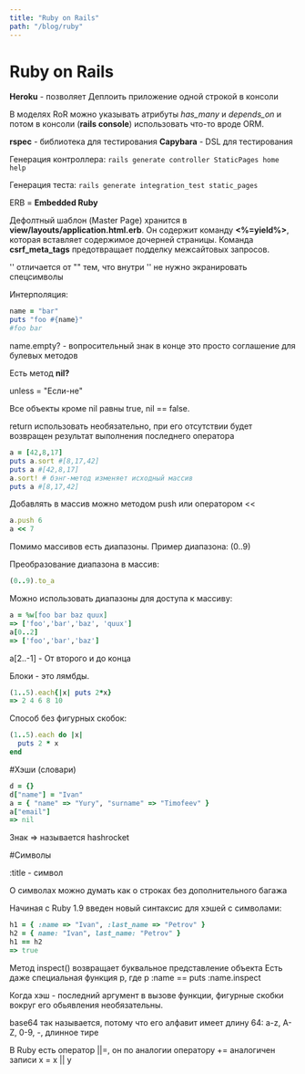 ```yaml
---
title: "Ruby on Rails"
path: "/blog/ruby"
---
```

# Ruby on Rails

**Heroku** \- позволяет Деплоить приложение одной строкой в консоли

В моделях RoR можно указывать атрибуты *has_many* и *depends_on* и потом в консоли (**rails console**) использовать что-то вроде ORM.

**rspec** \- библиотека для тестирования **Capybara** \- DSL для тестирования

Генерация контроллера: ` rails generate controller StaticPages home help `

Генерация теста: ` rails generate integration_test static_pages `

ERB = **Embedded Ruby**

Дефолтный шаблон (Master Page) хранится в **view/layouts/application.html.erb**. Он содержит команду **<%=yield%>**, которая вставляет содержимое дочерней страницы. Команда **csrf_meta_tags** предотвращает подделку межсайтовых запросов.

'' отличается от "" тем, что внутри '' не нужно экранировать спецсимволы

Интерполяция:

```ruby
name = "bar"
puts "foo #{name}"
#foo bar
```

name.empty? - вопросительный знак в конце это просто соглашение для булевых методов

Есть метод **nil?**

unless = "Если-не"

Все объекты кроме nil равны true, nil == false.

return использовать необязательно, при его отсутствии будет возвращен результат выполнения последнего оператора

```ruby
a = [42,8,17]
puts a.sort #[8,17,42]
puts a #[42,8,17]
a.sort! # бэнг-метод изменяет исходный массив
puts a #[8,17,42]
```

Добавлять в массив можно методом push или оператором <<

```ruby
a.push 6
a << 7
```

Помимо массивов есть диапазоны. Пример диапазона: (0..9)

Преобразование диапазона в массив:

```ruby
(0..9).to_a
```

Можно использовать диапазоны для доступа к массиву:

```ruby
a = %w[foo bar baz quux]
=> ['foo','bar','baz', 'quux']
a[0..2]
=> ['foo','bar','baz']
```

a[2..-1] - От второго и до конца

Блоки - это лямбды.

```ruby
(1..5).each{|x| puts 2*x}
=> 2 4 6 8 10
```

Способ без фигурных скобок:

```ruby
(1..5).each do |x|
  puts 2 * x
end
```

#Хэши (словари)

```ruby
d = {}
d["name"] = "Ivan"
a = { "name" => "Yury", "surname" => "Timofeev" }
a["email"]
=> nil
```

Знак => называется hashrocket

#Символы

:title - символ

О символах можно думать как о строках без дополнительного багажа

Начиная с Ruby 1.9 введен новый синтаксис для хэшей с символами:

```ruby
h1 = { :name => "Ivan", :last_name => "Petrov" }
h2 = { name: "Ivan", last_name: "Petrov" }
h1 == h2 
=> true
```

Метод inspect() возвращает буквальное представление объекта Есть даже специальная функция p, где p :name == puts :name.inspect

Когда хэш - последний аргумент в вызове функции, фигурные скобки вокруг его обьявления необязательны.

base64 так называется, потому что его алфавит имеет длину 64: a-z, A-Z, 0-9, -, длинное тире

В Ruby есть оператор ||=, он по аналогии оператору += аналогичен записи x = x || y
